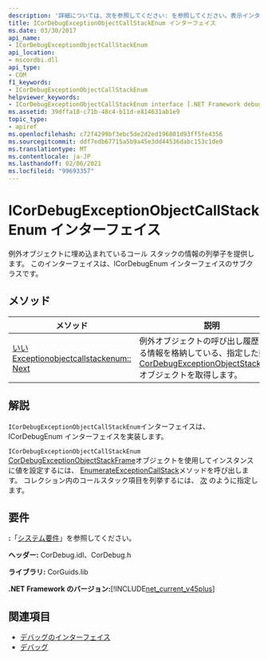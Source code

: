 ```yaml
---
description: '詳細については、次を参照してください: を参照してください。表示インターフェイス'
title: ICorDebugExceptionObjectCallStackEnum インターフェイス
ms.date: 03/30/2017
api_name:
- ICorDebugExceptionObjectCallStackEnum
api_location:
- mscordbi.dll
api_type:
- COM
f1_keywords:
- ICorDebugExceptionObjectCallStackEnum
helpviewer_keywords:
- ICorDebugExceptionObjectCallStackEnum interface [.NET Framework debugging]
ms.assetid: 39dffa18-c71b-48c4-b11d-e814631ab1e9
topic_type:
- apiref
ms.openlocfilehash: c72f4299bf3ebc5de2d2ed196801d93ff5fe4356
ms.sourcegitcommit: ddf7edb67715a5b9a45e3dd44536dabc153c1de0
ms.translationtype: MT
ms.contentlocale: ja-JP
ms.lasthandoff: 02/06/2021
ms.locfileid: "99693357"
---
```

# <a name="icordebugexceptionobjectcallstackenum-interface"></a>ICorDebugExceptionObjectCallStackEnum インターフェイス

例外オブジェクトに埋め込まれているコール スタックの情報の列挙子を提供します。 このインターフェイスは、ICorDebugEnum インターフェイスのサブクラスです。  
  
## <a name="methods"></a>メソッド  
  
|メソッド|説明|  
|------------|-----------------|  
|[いい Exceptionobjectcallstackenum:: Next](icordebugexceptionobjectcallstackenum-next-method.md)|例外オブジェクトの呼び出し履歴に関する情報を格納している、指定した数の [CorDebugExceptionObjectStackFrame](cordebugexceptionobjectstackframe-structure.md) オブジェクトを取得します。|  
  
## <a name="remarks"></a>解説  

 `ICorDebugExceptionObjectCallStackEnum`インターフェイスは、ICorDebugEnum インターフェイスを実装します。  
  
 `ICorDebugExceptionObjectCallStackEnum` [CorDebugExceptionObjectStackFrame](cordebugexceptionobjectstackframe-structure.md)オブジェクトを使用してインスタンスに値を設定するには、 [EnumerateExceptionCallStack](icordebugexceptionobjectvalue-enumerateexceptioncallstack-method.md)メソッドを呼び出します。 コレクション内のコールスタック項目を列挙するには、 [次](icordebugexceptionobjectcallstackenum-next-method.md) のように指定します。  
  
## <a name="requirements"></a>要件  

 **:**「[システム要件](../../get-started/system-requirements.md)」を参照してください。  
  
 **ヘッダー:** CorDebug.idl、CorDebug.h  
  
 **ライブラリ:** CorGuids.lib  
  
 **.NET Framework のバージョン:**[!INCLUDE[net_current_v45plus](../../../../includes/net-current-v45plus-md.md)]  
  
## <a name="see-also"></a>関連項目

- [デバッグのインターフェイス](debugging-interfaces.md)
- [デバッグ](index.md)
